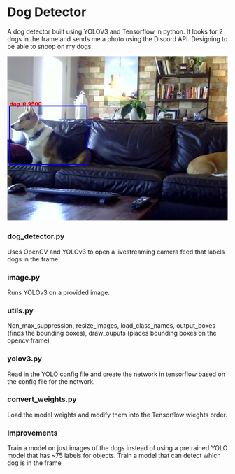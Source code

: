 # Dog Detector
A dog detector built using YOLOV3  and Tensorflow in python. It looks for 2 dogs in the frame and sends me a photo using the Discord API.  Designing to be able to snoop on my dogs. 

<p align="center">
  <img src="/data/images/dog_livestream.JPG" />
</p>


### dog_detector.py
Uses OpenCV and YOLOv3 to open a livestreaming camera feed that labels dogs in the frame

### image.py
Runs YOLOv3 on a provided image. 

### utils.py
Non_max_suppression, resize_images, load_class_names, output_boxes (finds the bounding boxes), draw_ouputs (places bounding boxes on the opencv frame)

### yolov3.py
Read in the YOLO config file and create the network in tensorflow based on the config file for the network. 

### convert_weights.py
Load the model weights and modify them into the Tensorflow wieghts order. 

### Improvements
Train a model on just images of the dogs instead of using a pretrained YOLO model that has ~75 labels for objects.
Train a model that can detect which dog is in the frame